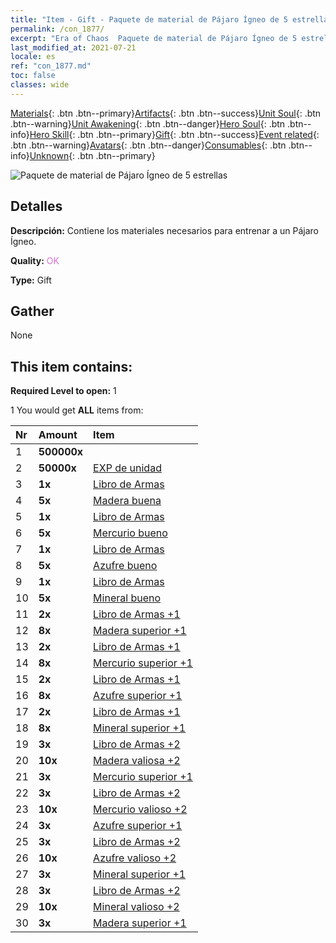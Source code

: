 ```yaml
---
title: "Item - Gift - Paquete de material de Pájaro Ígneo de 5 estrellas"
permalink: /con_1877/
excerpt: "Era of Chaos  Paquete de material de Pájaro Ígneo de 5 estrellas"
last_modified_at: 2021-07-21
locale: es
ref: "con_1877.md"
toc: false
classes: wide
---
```

 [Materials](/ItemsES/){: .btn .btn--primary}[Artifacts](/ItemsES/Artifacts/){: .btn .btn--success}[Unit Soul](/ItemsES/UnitSoul/){: .btn .btn--warning}[Unit Awakening](/ItemsES/UnitAwakening/){: .btn .btn--danger}[Hero Soul](/ItemsES/HeroSoul/){: .btn .btn--info}[Hero Skill](/ItemsES/HeroSkill/){: .btn .btn--primary}[Gift](/ItemsES/Gift/){: .btn .btn--success}[Event related](/ItemsES/Events/){: .btn .btn--warning}[Avatars](/ItemsES/Avatars/){: .btn .btn--danger}[Consumables](/ItemsES/Consumables/){: .btn .btn--info}[Unknown](/ItemsES/Unknown/){: .btn .btn--primary}

 ![Paquete de material de Pájaro Ígneo de 5 estrellas](/images/t/i_907500.png)

## Detalles
 **Descripción:** Contiene los materiales necesarios para entrenar a un Pájaro Ígneo.

 **Quality:** <span style="color: #DA70D6">OK</span>

 **Type:** Gift

## Gather

  None

## This item contains:

 **Required Level to open:** 1

 1 You would get **ALL** items  from:

  | Nr | Amount |     Item    |
  |:---|:-------|:------------|
  | 1 |  **500000x** | <i class="fas fa-coins"/> |  | 
  | 2 |  **50000x** | [EXP de unidad](/ItemsES/con_902/) |  | 
  | 3 |  **1x** | [Libro de Armas](/ItemsES/mat_18/) |  | 
  | 4 |  **5x** | [Madera buena](/ItemsES/mat_13/) |  | 
  | 5 |  **1x** | [Libro de Armas](/ItemsES/mat_18/) |  | 
  | 6 |  **5x** | [Mercurio bueno](/ItemsES/mat_14/) |  | 
  | 7 |  **1x** | [Libro de Armas](/ItemsES/mat_18/) |  | 
  | 8 |  **5x** | [Azufre bueno](/ItemsES/mat_15/) |  | 
  | 9 |  **1x** | [Libro de Armas](/ItemsES/mat_18/) |  | 
  | 10 |  **5x** | [Mineral bueno](/ItemsES/mat_12/) |  | 
  | 11 |  **2x** | [Libro de Armas +1](/ItemsES/mat_25/) |  | 
  | 12 |  **8x** | [Madera superior +1](/ItemsES/mat_20/) |  | 
  | 13 |  **2x** | [Libro de Armas +1](/ItemsES/mat_25/) |  | 
  | 14 |  **8x** | [Mercurio superior +1](/ItemsES/mat_21/) |  | 
  | 15 |  **2x** | [Libro de Armas +1](/ItemsES/mat_25/) |  | 
  | 16 |  **8x** | [Azufre superior +1](/ItemsES/mat_22/) |  | 
  | 17 |  **2x** | [Libro de Armas +1](/ItemsES/mat_25/) |  | 
  | 18 |  **8x** | [Mineral superior +1](/ItemsES/mat_19/) |  | 
  | 19 |  **3x** | [Libro de Armas +2](/ItemsES/mat_32/) |  | 
  | 20 |  **10x** | [Madera valiosa +2](/ItemsES/mat_27/) |  | 
  | 21 |  **3x** | [Mercurio superior +1](/ItemsES/mat_21/) |  | 
  | 22 |  **3x** | [Libro de Armas +2](/ItemsES/mat_32/) |  | 
  | 23 |  **10x** | [Mercurio valioso +2](/ItemsES/mat_28/) |  | 
  | 24 |  **3x** | [Azufre superior +1](/ItemsES/mat_22/) |  | 
  | 25 |  **3x** | [Libro de Armas +2](/ItemsES/mat_32/) |  | 
  | 26 |  **10x** | [Azufre valioso +2](/ItemsES/mat_29/) |  | 
  | 27 |  **3x** | [Mineral superior +1](/ItemsES/mat_19/) |  | 
  | 28 |  **3x** | [Libro de Armas +2](/ItemsES/mat_32/) |  | 
  | 29 |  **10x** | [Mineral valioso +2](/ItemsES/mat_26/) |  | 
  | 30 |  **3x** | [Madera superior +1](/ItemsES/mat_20/) |  | 
